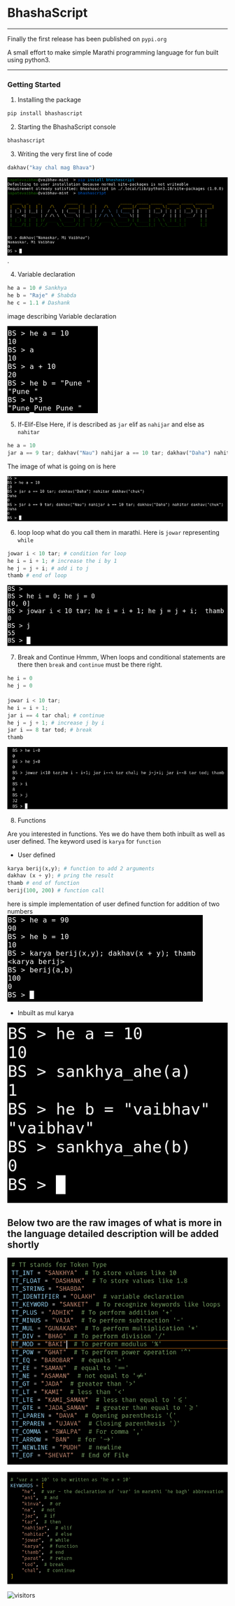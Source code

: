 # BhashaScript
---
Finally the first release has been published on ``pypi.org``


A small effort to make simple Marathi programming language for fun built using python3.

---

### Getting Started

1. Installing the package
```bash
pip install bhashascript
```

2. Starting the BhashaScript console
```bash
bhashascript
```

3. Writing the very first line of code 
```python 
dakhav("kay chal mag Bhava")
```
![initial](SS/ss1.png) .

4. Variable declaration
```python
he a = 10 # Sankhya
he b = "Raje" # Shabda
he c = 1.1 # Dashank
```
image describing Variable declaration

![variables](SS/ss2.png)

5. If-Elif-Else
Here, if is described as ``jar`` elif as ``nahijar`` and else as ``nahitar``
```python
he a = 10
jar a == 9 tar; dakhav("Nau") nahijar a == 10 tar; dakhav("Daha") nahitar dakhav("chuk")
```

The image of what is going on is here

![conditional](SS/ss3.png)

6. loop
loop what do you call them in marathi. Here is ``jowar`` representing ``while``
```python
jowar i < 10 tar; # condition for loop
he i = i + 1; # increase the i by 1
he j = j + i; # add i to j
thamb # end of loop
```

![jowar](image.png)

7. Break and Continue
Hmmm, When loops and conditional statements are there then ``break`` and ``continue`` must be there right.

```python
he i = 0
he j = 0

jowar i < 10 tar;
he i = i + 1;
jar i == 4 tar chal; # continue
he j = j + 1; # increase j by i
jar i == 8 tar tod; # break
thamb
```
![continue break](<Screenshot from 2024-01-21 01-29-41.png>)

8. Functions 

Are you interested in functions. Yes we do have them both inbuilt as well as user defined. The keyword used is ``karya`` for ``function``

-   User defined
```python
karya berij(x,y); # function to add 2 arguments
dakhav (x + y); # pring the result
thamb # end of function
berij(100, 200) # function call
```
here is simple implementation of user defined function for addition of two numbers
![karya](image-1.png)

-   Inbuilt as mul karya

![mul karya](image-4.png)


## Below two are the raw images of what is more in the language detailed description will be added shortly
![tokens](image-2.png)

![keywords](image-3.png)
<!-- 
I have attached some screenshots to make sure you get actual idea of what is going on here.
### Tokens
![tokens](SS/token.png) . -->

![visitors](https://hits.sh/github.com/sapatevaibhav.bs/hits.svg)